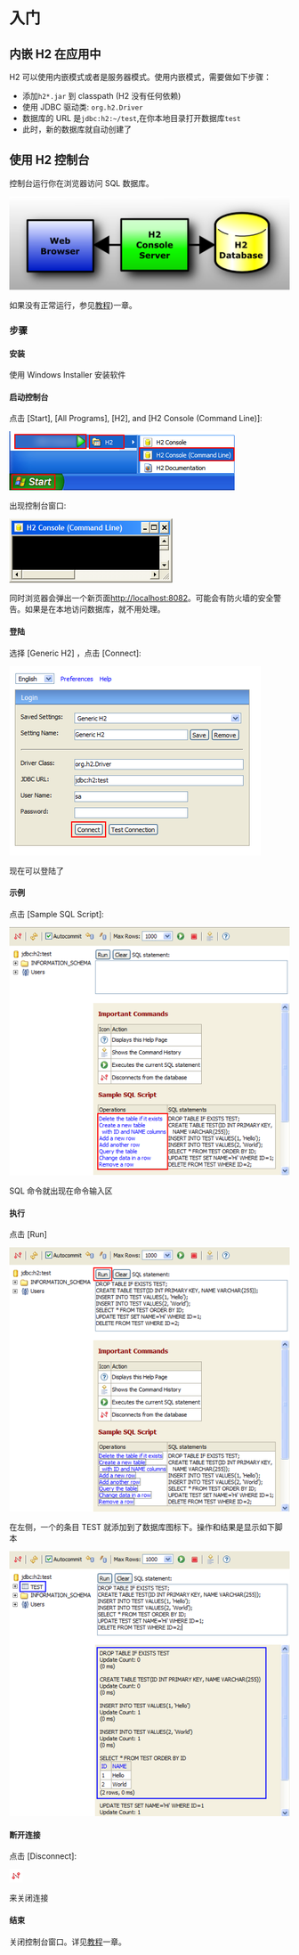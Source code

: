 入门
====

## 内嵌 H2 在应用中

H2 可以使用内嵌模式或者是服务器模式。使用内嵌模式，需要做如下步骤：

* 添加`h2*.jar` 到 classpath (H2 没有任何依赖)
* 使用 JDBC 驱动类: `org.h2.Driver`
* 数据库的 URL 是`jdbc:h2:~/test`,在你本地目录打开数据库`test`
* 此时，新的数据库就自动创建了

## 使用 H2 控制台

控制台运行你在浏览器访问 SQL 数据库。

![Web Browser - H2 Console Server - H2 Database ](../images/console-2.png)

如果没有正常运行，参见[教程](../Tutorial/README.md))一章。

### 步骤 

#### 安装

使用 Windows Installer 安装软件

#### 启动控制台

点击 [Start], [All Programs], [H2], and [H2 Console (Command Line)]:

![Screenshot: start H2 Console](../images/quickstart-1.png)

出现控制台窗口:

![Screenshot: H2 running](../images/quickstart-2.png)

同时浏览器会弹出一个新页面<http://localhost:8082>。可能会有防火墙的安全警告。如果是在本地访问数据库，就不用处理。

#### 登陆

选择 [Generic H2] ，点击 [Connect]:

![Screenshot: login](../images/quickstart-3.png)

现在可以登陆了

#### 示例

点击 [Sample SQL Script]:

![Screenshot: click on the sample SQL script](../images/quickstart-4.png)

SQL 命令就出现在命令输入区

#### 执行

点击 [Run]

![Screenshot: click Run](../images/quickstart-5.png)

在左侧，一个的条目 TEST 就添加到了数据库图标下。操作和结果是显示如下脚本 

![Screenshot: click Run](../images/quickstart-6.png)

#### 断开连接

点击 [Disconnect]:

![Disconnect icon](../images/icon_disconnect.gif)

来关闭连接

#### 结束

关闭控制台窗口。详见[教程](../Tutorial/README.md)一章。